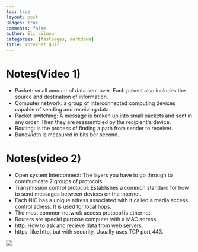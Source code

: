 ```yaml
---
toc: true
layout: post
Badges: true
comments: false
author: Eli gilmour
categories: [fastpages, markdown]
title: Internet Quiz
---
```


# Notes(Video 1)
- Packet: small amount of data sent over. Each pakect also includes the source and destination of information.
- Computer network: a group of interconnected computing devices capable of sending and receiving data.
- Packet switching: A message is broken up into small packets and sent in any order. Then they are reassembled by the recipient's device.
- Routing: is the process of finding a path from sender to receiver.
- Bandwidth is measured in bits ber second.

# Notes(video 2)
- Open system Interconnect: The layers you have to go through to communicate 7 groups of protocols.
- Transmission control protocol: Establishes a common standard for how to send messages between devices on the internet.
- Each NIC has a unique adress associated with it called a media access control adress. It is used for local hops.
- The most common netwrok access protocol is ethernet.
- Routers are special purpose computer with a MAC adress.
- http: How to ask and recieve data from web servers.
-  https: like http, but with security. Usually uses TCP port 443.


![]({{site.baseurl}}/images/4.1.png)